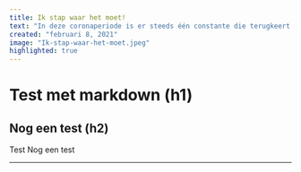 ```yaml
---
title: Ik stap waar het moet!
text: "In deze coronaperiode is er steeds één constante die terugkeert : wandelen! Wandelen is in, wandelen is hot. Maar stap je nu beter links…"
created: "februari 8, 2021"
image: "Ik-stap-waar-het-moet.jpeg"
highlighted: true
---
```


# Test met markdown (h1)
## Nog een test (h2)

Test
Nog een test

---
